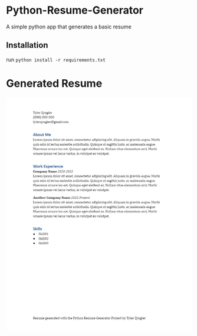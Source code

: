# Python-Resume-Generator

A simple python app that generates a basic resume

## Installation

run  `python install -r requirements.txt`

# Generated Resume

![example.png](https://github.com/TylerZyngier/Python-Resume-Generator/blob/main/example.png?raw=true)
